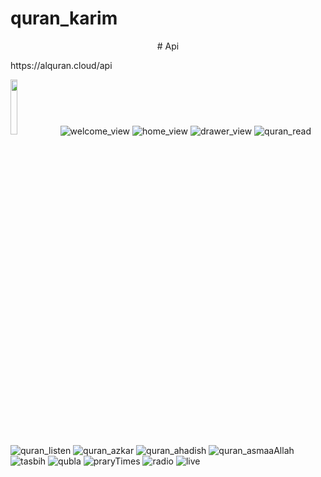 # quran_karim



<p align="center"> # Api </p>
<p> https://alquran.cloud/api </p>


<img src="https://user-images.githubusercontent.com/26741217/167068776-7772fe3e-d647-40a9-b651-6ca59d452e05.jpg" width="15%"></img>
![welcome_view](https://user-images.githubusercontent.com/26741217/167069106-562d5079-c1be-476a-b77d-1da88f76e391.jpg)
![home_view](https://user-images.githubusercontent.com/26741217/167069217-defb937f-77dd-4980-887e-4cb1ce39a738.jpg)
![drawer_view](https://user-images.githubusercontent.com/26741217/167069305-f38369e2-7ce2-4464-81f5-087ee499c860.jpg)
![quran_read](https://user-images.githubusercontent.com/26741217/167069321-850914bd-1bdb-43ff-8ee1-8044d25e8c35.jpg)
![quran_listen](https://user-images.githubusercontent.com/26741217/167069341-473df0d7-7579-402b-9ea9-fb6ee7f95d68.jpg)
![quran_azkar](https://user-images.githubusercontent.com/26741217/167069367-1819bdc9-2f6f-4659-9fee-c5596dcbeb96.jpg)
![quran_ahadish](https://user-images.githubusercontent.com/26741217/167069390-6ef58b4d-f6d7-419c-ba66-5eb797f96fb9.jpg)
![quran_asmaaAllah](https://user-images.githubusercontent.com/26741217/167069465-96b6c87b-ff3d-4b65-9b4d-9a326314e160.jpg)
![tasbih](https://user-images.githubusercontent.com/26741217/167069622-2e06a01a-ac9a-40f8-9297-d99cb3ea338a.jpg)
![qubla](https://user-images.githubusercontent.com/26741217/167069645-86070eb1-b09f-4d52-b695-a67cacf58860.jpg)
![praryTimes](https://user-images.githubusercontent.com/26741217/167069673-41f689c0-bec7-4210-952f-42c167391b90.jpg)
![radio](https://user-images.githubusercontent.com/26741217/167069691-68b7f063-7473-4388-9420-c881cc4a9bf8.jpg)
![live](https://user-images.githubusercontent.com/26741217/167069704-26497c53-1452-4c86-9179-033a0d1ad50a.jpg)
  
